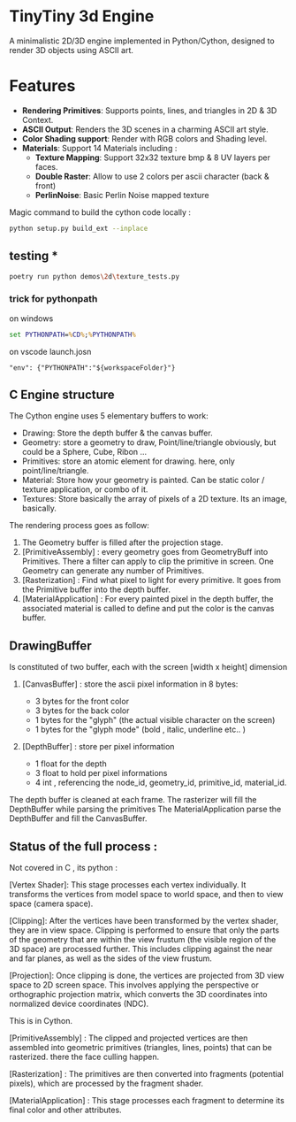 

# TinyTiny 3d Engine 

A minimalistic 2D/3D engine implemented in Python/Cython, designed to render 3D objects using ASCII art.

# Features

* **Rendering Primitives**: Supports points, lines, and triangles in 2D & 3D Context.
* **ASCII Output**: Renders the 3D scenes in a charming ASCII art style.
* **Color Shading support**: Render with RGB colors and Shading level.
* **Materials**: Support 14 Materials including :
    * **Texture Mapping**: Support 32x32 texture bmp & 8 UV layers per faces. 
    * **Double Raster**: Allow to use 2 colors per ascii character (back & front)
    * **PerlinNoise**: Basic Perlin Noise mapped texture




Magic command to build the cython code locally : 

```bash 
python setup.py build_ext --inplace
```


## testing *

```bash 
poetry run python demos\2d\texture_tests.py

```



### trick for pythonpath 


on windows

```bat
set PYTHONPATH=%CD%;%PYTHONPATH%
```

on vscode  launch.josn

```
"env": {"PYTHONPATH":"${workspaceFolder}"}
```



## C Engine structure 

The Cython engine uses 5 elementary buffers to work:

* Drawing: Store the depth buffer & the canvas buffer. 
* Geometry: store a geometry to draw, Point/line/triangle obviously, but could be a Sphere, Cube, Ribon ... 
* Primitives: store an atomic element for drawing. here, only point/line/triangle.
* Material: Store how your geometry is painted. Can be static color / texture application, or combo of it.   
* Textures: Store basically the array of pixels of a 2D texture. Its an image, basically. 

The rendering process goes as follow:

1. The Geometry buffer is filled after the projection stage. 
2. [PrimitiveAssembly] : every geometry goes from GeometryBuff into Primitives. There a filter can apply to clip the primitive in screen. One Geometry can generate any number of Primitives.
3. [Rasterization] : Find what pixel to light for every primitive. It goes from the Primitive buffer into the depth buffer.
4. [MaterialApplication] : For every painted pixel in the depth buffer, the associated material is called to define and put the color is the canvas buffer.


## DrawingBuffer

Is constituted of two buffer, each with the screen [width x height]  dimension

1. [CanvasBuffer] : store the ascii pixel information in 8 bytes:
    * 3 bytes for the front color
    * 3 bytes for the back color
    * 1 bytes for the "glyph"     (the actual visible character on the screen)
    * 1 bytes for the "glyph mode"   (bold , italic, underline etc.. )

2. [DepthBuffer] : store per pixel information
    * 1 float for the depth
    * 3 float to hold per pixel informations
    * 4 int  , referencing the node_id, geometry_id, primitive_id, material_id.  




The depth buffer is cleaned at each frame.
The rasterizer will fill the DepthBuffer while parsing the primitives
The MaterialApplication parse the DepthBuffer and fill the CanvasBuffer. 





## Status of the full process :

Not covered in C , its python :



[Vertex Shader]: This stage processes each vertex individually. It transforms the vertices from model space to world space, and then to view space (camera space).

[Clipping]: After the vertices have been transformed by the vertex shader, they are in view space. Clipping is performed to ensure that only the parts of the geometry that are within the view frustum (the visible region of the 3D space) are processed further. This includes clipping against the near and far planes, as well as the sides of the view frustum.

[Projection]: Once clipping is done, the vertices are projected from 3D view space to 2D screen space. This involves applying the perspective or orthographic projection matrix, which converts the 3D coordinates into normalized device coordinates (NDC).

This is in Cython.


[PrimitiveAssembly] : The clipped and projected vertices are then assembled into geometric primitives (triangles, lines, points) that can be rasterized. there the face culling happen.

[Rasterization] : The primitives are then converted into fragments (potential pixels), which are processed by the fragment shader.

[MaterialApplication] : This stage processes each fragment to determine its final color and other attributes.


